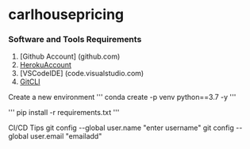 # carlhousepricing

### Software and Tools Requirements

1. [Github Account] (github.com)
2. [HerokuAccount](https://heroku.com)
3. [VSCodeIDE] (code.visualstudio.com)
4. [GitCLI](https://cli.github.com/)


Create a new environment
'''
conda create -p venv python==3.7 -y
'''

'''
pip install -r requirements.txt
'''

CI/CD Tips
git config --global user.name "enter username"
git config --global user.email "emailadd"